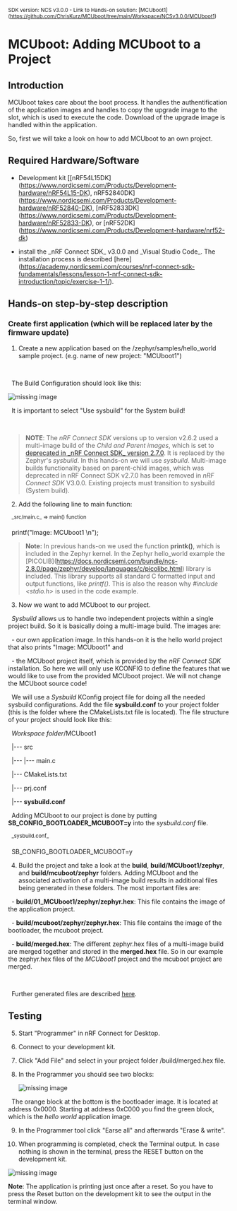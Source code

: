 <sup>SDK version: NCS v3.0.0 - Link to Hands-on solution: \[MCUboot1](https://github.com/ChrisKurz/MCUboot/tree/main/Workspace/NCSv3.0.0/MCUboot1)</sup>



# MCUboot:  Adding MCUboot to a Project



## Introduction



MCUboot takes care about the boot process. It handles the authentification of the application images and handles to copy the upgrade image to the slot, which is used to execute the code. Download of the upgrade image is handled within the application. 

So, first we will take a look on how to add MCUboot to an own project. 





## Required Hardware/Software

- Development kit \[\[nRF54L15DK](https://www.nordicsemi.com/Products/Development-hardware/nRF54L15-DK), nRF52840DK](https://www.nordicsemi.com/Products/Development-hardware/nRF52840-DK), \[nRF52833DK](https://www.nordicsemi.com/Products/Development-hardware/nRF52833-DK), or \[nRF52DK](https://www.nordicsemi.com/Products/Development-hardware/nrf52-dk) 

- install the \_nRF Connect SDK\_ v3.0.0 and \_Visual Studio Code\_. The installation process is described \[here](https://academy.nordicsemi.com/courses/nrf-connect-sdk-fundamentals/lessons/lesson-1-nrf-connect-sdk-introduction/topic/exercise-1-1/).





## Hands-on step-by-step description 



### Create first application (which will be replaced later by the firmware update)



1) Create a new application based on the /zephyr/samples/hello\_world sample project. (e.g. name of new project: "MCUboot1")

&nbsp;  

&nbsp;  The Build Configuration should look like this:



![missing image](images/mcuboot_AddToProject/AddBuildConfiguration.jpg)



&nbsp; It is important to select "Use sysbuild" for the System build! 

&nbsp; 

> **NOTE**: The _nRF Connect SDK_ versions up to version v2.6.2 used a multi-image build of the _Child and Parent images_, which is set to [deprecated in \_nRF Connect SDK\_ version 2.7.0](https://docs.nordicsemi.com/bundle/ncs-2.7.0/page/nrf/config\_and\_build/multi\_image.html). It is replaced by the Zephyr's _sysbuild_. In this hands-on we will use _sysbuild_. Multi-image builds functionality based on parent-child images, which was deprecated in nRF Connect SDK v2.7.0 has been removed in _nRF Connect SDK_ V3.0.0. Existing projects must transition to sysbuild (System build).

2) Add the following line to main function:



&nbsp;	<sup>\_src/main.c\_ => main() function</sup>



&nbsp;          printf("Image: MCUboot1 \\n");



>  __Note:__ In previous hands-on we used the function __printk()__, which is included in the Zephyr kernel. In the Zephyr hello\_world example the \[PICOLIB](https://docs.nordicsemi.com/bundle/ncs-2.8.0/page/zephyr/develop/languages/c/picolibc.html) library is included. This library supports all standard C formatted input and output functions, like _printf()_. This is also the reason why _#include <stdio.h>_ is used in the code example.



3) Now we want to add MCUboot to our project.



&nbsp;  _Sysbuild_ allows us to handle two independent projects within a single project build. So it is basically doing a multi-image build. The images are:

&nbsp;   - our own application image. In this hands-on it is the hello world project that also prints "Image: MCUboot1" and

&nbsp;   - the MCUboot project itself, which is provided by the _nRF Connect SDK_ installation. So here we will only use KCONFIG to define the features that we would like to use from the provided MCUboot project. We will not change the MCUboot source code!



&nbsp;  We will use a _Sysbuild_ KConfig project file for doing all the needed sysbuild configurations. Add the file __sysbuild.conf__ to your project folder (this is the folder where the CMakeLists.txt file is located). The file structure of your project should look like this:



&nbsp;   _Workspace folder_/MCUboot1<br>

&nbsp;   |--- src<br>

&nbsp;   |--- |--- main.c<br>

&nbsp;   |--- CMakeLists.txt<br>

&nbsp;   |--- prj.conf<br>

&nbsp;   |--- **sysbuild.conf**



&nbsp;  Adding MCUboot to our project is done by putting **SB\_CONFIG\_BOOTLOADER\_MCUBOOT=y** into the _sysbuild.conf_ file.



&nbsp;	<sup>\_sysbuild.conf\_</sup>



&nbsp;      SB\_CONFIG\_BOOTLOADER\_MCUBOOT=y



4) Build the project and take a look at the **build**, **build/MCUboot1/zephyr**, and **build/mcuboot/zephyr** folders. Adding MCUboot and the associated activation of a multi-image build results in additional files being generated in these folders. The most important files are:



&nbsp;  - __build/01\_MCUboot1/zephyr/zephyr.hex__: This file contains the image of the application project.

&nbsp;  - __build/mcuboot/zephyr/zephyr.hex__: This file contains the image of the bootloader, the mcuboot project. 

&nbsp;  - __build/merged.hex__: The different zephyr.hex files of a multi-image build are merged together and stored in the __merged.hex__ file. So in our example the zephyr.hex files of the _MCUboot1_ project and the mcuboot project are merged. 

&nbsp;  

&nbsp;  Further generated files are described [here](https://docs.nordicsemi.com/bundle/ncs-latest/page/nrf/config\_and\_build/configuring\_app/output\_build\_files.html#common\_output\_build\_files).





## Testing

5) Start "Programmer" in nRF Connect for Desktop. 

6) Connect to your development kit. 

7) Click "Add File" and select in your project folder /build/merged.hex file.

8) In the Programmer you should see two blocks:

   ![missing image](images/mcuboot_AddToProject/Programmer.jpg)

&nbsp;  The orange block at the bottom is the bootloader image. It is located at address 0x0000. Starting at address 0xC000 you find the green block, which is the _hello world_ application image. 

9) In the Programmer tool click "Earse all" and afterwards "Erase & write".

10) When programming is completed, check the Terminal output. In case nothing is shown in the terminal, press the RESET button on the development kit.

  ![missing image](images/mcuboot_AddToProject/Terminal.jpg)
  
__Note__: The application is printing just once after a reset. So you have to press the Reset button on the development kit to see the output in the terminal window.

